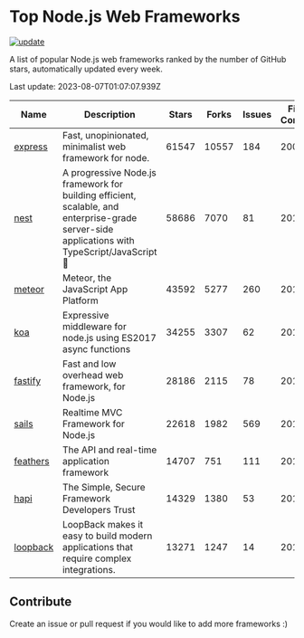 # Top Node.js Web Frameworks

[![update](https://github.com/sunnysid3up/nodejs-web-frameworks/actions/workflows/update.yml/badge.svg)](https://github.com/sunnysid3up/nodejs-web-frameworks/actions/workflows/update.yml)

A list of popular Node.js web frameworks ranked by the number of GitHub stars, automatically updated every week.

Last update: 2023-08-07T01:07:07.939Z

| Name          | Description          | Stars                     | Forks          | Issues               | First Commit        | Last Commit         | Language          |
|---------------|----------------------|---------------------------|----------------|----------------------|---------------------|---------------------|-------------------|
| [express](https://github.com/expressjs/express) | Fast, unopinionated, minimalist web framework for node. | 61547 | 10557 | 184 | 2009 | 2023-08-07 | JS |
| [nest](https://github.com/nestjs/nest) | A progressive Node.js framework for building efficient, scalable, and enterprise-grade server-side applications with TypeScript/JavaScript 🚀 | 58686 | 7070 | 81 | 2017 | 2023-08-07 | TS |
| [meteor](https://github.com/meteor/meteor) | Meteor, the JavaScript App Platform | 43592 | 5277 | 260 | 2012 | 2023-08-06 | JS |
| [koa](https://github.com/koajs/koa) | Expressive middleware for node.js using ES2017 async functions | 34255 | 3307 | 62 | 2013 | 2023-08-06 | JS |
| [fastify](https://github.com/fastify/fastify) | Fast and low overhead web framework, for Node.js | 28186 | 2115 | 78 | 2016 | 2023-08-07 | JS |
| [sails](https://github.com/balderdashy/sails) | Realtime MVC Framework for Node.js | 22618 | 1982 | 569 | 2012 | 2023-08-04 | JS |
| [feathers](https://github.com/feathersjs/feathers) | The API and real-time application framework | 14707 | 751 | 111 | 2011 | 2023-08-06 | TS |
| [hapi](https://github.com/hapijs/hapi) | The Simple, Secure Framework Developers Trust | 14329 | 1380 | 53 | 2011 | 2023-08-06 | JS |
| [loopback](https://github.com/strongloop/loopback) | LoopBack makes it easy to build modern applications that require complex integrations. | 13271 | 1247 | 14 | 2013 | 2023-08-05 | JS |

## Contribute 

Create an issue or pull request if you would like to add more frameworks :)
